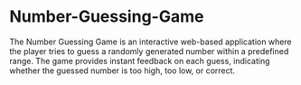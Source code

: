 # Number-Guessing-Game
The Number Guessing Game is an interactive web-based application where the player tries to guess a randomly generated number within a predefined range. The game provides instant feedback on each guess, indicating whether the guessed number is too high, too low, or correct. 
